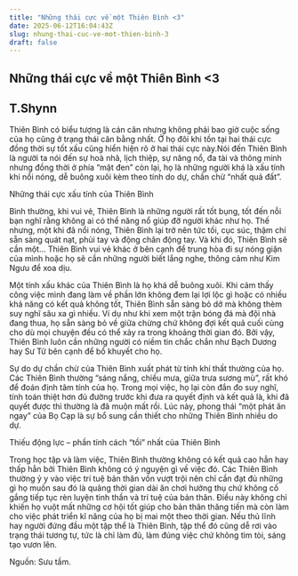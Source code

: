 ```yaml
---
title: "Những thái cực về một Thiên Bình <3"
date: 2025-06-12T16:04:43Z
slug: nhung-thai-cuc-ve-mot-thien-binh-3
draft: false
---
```


## Những thái cực về một Thiên Bình <3

## T.Shynn

Thiên Bình có biểu tượng là cán cân nhưng không phải bao giờ cuộc sống của họ cũng ở trạng thái cân bằng nhất. Ở họ đôi khi tồn tại hai thái cực đồng thời sự tốt xấu cũng hiển hiện rõ ở hai thái cực này.Nói đến Thiên Bình là người ta nói đến sự hoà nhã, lịch thiệp, sự năng nổ, đa tài và thông minh nhưng đồng thời ở phía “mặt đen” còn lại, họ là những người khá là xấu tính khi nổi nóng, dễ buông xuôi kèm theo tính do dự, chần chừ “nhất quả đất”.
 
Những thái cực xấu tính của Thiên Bình
 
Bình thường, khi vui vẻ, Thiên Bình là những người rất tốt bụng, tốt đến nỗi bạn nghĩ rằng không ai có thể năng nổ giúp đỡ người khác như họ. Thế nhưng, một khi đã nổi nóng, Thiên Bình lại trở nên tức tối, cục súc, thậm chí sẵn sàng quát nạt, phủi tay và động chân động tay. Và khi đó, Thiên Bình sẽ cần một… Thiên Bình vui vẻ khác ở bên cạnh để trung hòa đi sự nóng giận của mình hoặc họ sẽ cần những người biết lắng nghe, thông cảm như Kim Ngưu để xoa dịu.
 
Một tính xấu khác của Thiên Bình là họ khá dễ buông xuôi. Khi cảm thấy công việc mình đang làm về phần lớn không đem lại lợi lộc gì hoặc có nhiều khả năng có kết quả không tốt, Thiên Bình sẵn sàng bỏ dở mà không thèm suy nghĩ sâu xa gì nhiều. Ví dụ như khi xem một trận bóng đá mà đội nhà đang thua, họ sẵn sàng bỏ về giữa chừng chứ không đợi kết quả cuối cùng cho dù mọi chuyện đều có thể xảy ra trong khoảng thời gian đó. Bởi vậy, Thiên Bình luôn cần những người có niềm tin chắc chắn như Bạch Dương hay Sư Tử bên cạnh để bổ khuyết cho họ.
 
Sự do dự chần chừ của Thiên Bình xuất phát từ tính khí thất thường của họ. Các Thiên Bình thường “sáng nắng, chiều mưa, giữa trưa sương mù”, rất khó để đoán định tâm tính của họ. Trong mọi việc, họ lại còn đắn đo suy nghĩ, tính toán thiệt hơn đủ đường trước khi đưa ra quyết định và kết quả là, khi đã quyết được thì thường là đã muộn mất rồi. Lúc này, phong thái “một phát ăn ngay” của Bọ Cạp là sự bổ sung cần thiết cho những Thiên Bình nhiều do dự.
 
Thiếu động lực – phần tính cách “tồi” nhất của Thiên Bình
 
Trong học tập và làm việc, Thiên Bình thường không có kết quả cao hẳn hay thấp hẳn bởi Thiên Bình không có ý nguyện gì về việc đó. Các Thiên Bình thường ỷ y vào việc trí tuệ bản thân vốn vượt trội nên chỉ cần đạt đủ những gì họ muốn sau đó là quãng thời gian dài ăn chơi hưởng thụ chứ không cố gắng tiếp tục rèn luyện tinh thần và trí tuệ của bản thân. Điều này không chỉ khiến họ vuột mất những cơ hội tốt giúp cho bản thân thăng tiến mà còn làm cho việc phát triển kĩ năng của họ bị mai một theo thời gian. Nếu thủ lĩnh hay người đứng đầu một tập thể là Thiên Bình, tập thể đó cũng dễ rơi vào trạng thái tương tự, tức là chỉ làm đủ, làm đúng việc chứ không tìm tòi, sáng tạo vươn lên.
 
 
 
 
Nguồn: Sưu tầm.